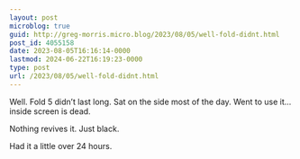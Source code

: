 ```yaml
---
layout: post
microblog: true
guid: http://greg-morris.micro.blog/2023/08/05/well-fold-didnt.html
post_id: 4055158
date: 2023-08-05T16:16:14-0000
lastmod: 2024-06-22T16:19:23-0000
type: post
url: /2023/08/05/well-fold-didnt.html
---
```

Well. Fold 5 didn’t last long. Sat on the side most of the day. Went to use it… inside screen is dead. 

Nothing revives it. Just black. 

Had it a little over 24 hours.
